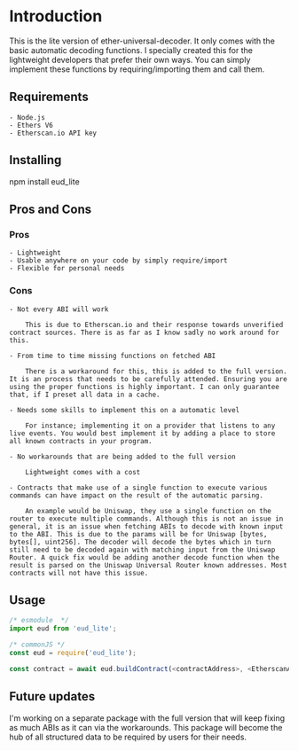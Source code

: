 # Introduction

This is the lite version of ether-universal-decoder. It only comes with the basic automatic decoding functions.
I specially created this for the lightweight developers that prefer their own ways.
You can simply implement these functions by requiring/importing them and call them.

## Requirements

    - Node.js
    - Ethers V6
    - Etherscan.io API key

## Installing

npm install eud_lite

## Pros and Cons

### Pros
    
    - Lightweight
    - Usable anywhere on your code by simply require/import
    - Flexible for personal needs

### Cons

    - Not every ABI will work

        This is due to Etherscan.io and their response towards unverified contract sources. There is as far as I know sadly no work around for this.
    
    - From time to time missing functions on fetched ABI

        There is a workaround for this, this is added to the full version. It is an process that needs to be carefully attended. Ensuring you are using the proper functions is highly important. I can only guarantee that, if I preset all data in a cache.
      
    - Needs some skills to implement this on a automatic level

        For instance; implementing it on a provider that listens to any live events. You would best implement it by adding a place to store all known contracts in your program.

    - No workarounds that are being added to the full version

        Lightweight comes with a cost

    - Contracts that make use of a single function to execute various commands can have impact on the result of the automatic parsing.

        An example would be Uniswap, they use a single function on the router to execute multiple commands. Although this is not an issue in general, it is an issue when fetching ABIs to decode with known input to the ABI. This is due to the params will be for Uniswap [bytes, bytes[], uint256]. The decoder will decode the bytes which in turn still need to be decoded again with matching input from the Uniswap Router. A quick fix would be adding another decode function when the result is parsed on the Uniswap Universal Router known addresses. Most contracts will not have this issue.

## Usage

```js
/* esmodule  */
import eud from 'eud_lite';

/* commonJS */
const eud = require('eud_lite');

const contract = await eud.buildContract(<contractAddress>, <EtherscanApiKey>); <Promise>
```

## Future updates

I'm working on a separate package with the full version that will keep fixing as much ABIs as it can via the workarounds. This package will become the hub of all structured data to be required by users for their needs.